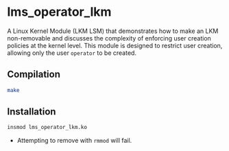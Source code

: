 # lms_operator_lkm

A Linux Kernel Module (LKM LSM) that demonstrates how to make an LKM non-removable and discusses the complexity of enforcing user creation policies at the kernel level. This module is designed to restrict user creation, allowing only the user `operator` to be created.


## Compilation
```sh
make 
```

## Installation
```sh
insmod lms_operator_lkm.ko
```
- Attempting to remove with `rmmod` will fail.
